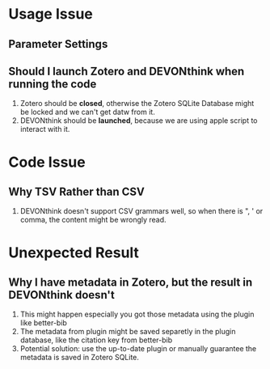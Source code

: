 # Usage Issue

## Parameter Settings

## Should I launch Zotero and DEVONthink when running the code

1. Zotero should be **closed**, otherwise the Zotero SQLite Database might be locked and we can't get datw from it.
2. DEVONthink should be **launched**, because we are using apple script to interact with it.

# Code Issue

## Why TSV Rather than CSV

1. DEVONthink doesn't support CSV grammars well, so when there is ", ' or comma, the content might be wrongly read.

# Unexpected Result

## Why I have metadata in Zotero, but the result in DEVONthink doesn't

1. This might happen especially you got those metadata using the plugin like better-bib
2. The metadata from plugin might be saved separetly in the plugin database, like the citation key from better-bib
3. Potential solution: use the up-to-date plugin or manually guarantee the metadata is saved in Zotero SQLite.


